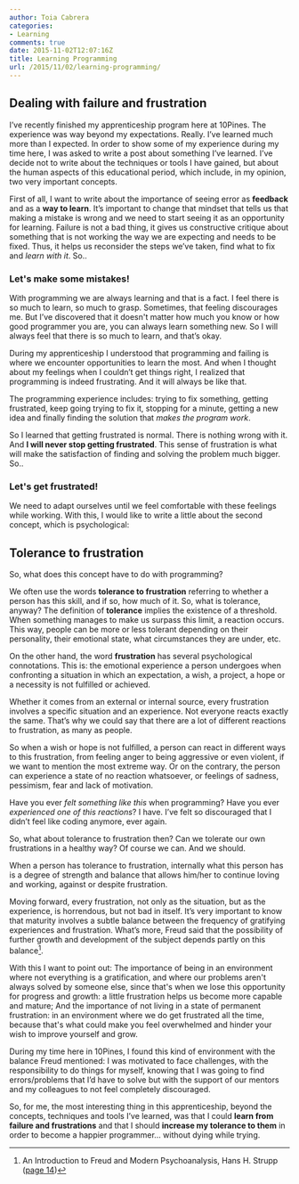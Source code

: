 ```yaml
---
author: Toia Cabrera
categories:
- Learning
comments: true
date: 2015-11-02T12:07:16Z
title: Learning Programming
url: /2015/11/02/learning-programming/
---
```


## Dealing with failure and frustration

I’ve recently finished my apprenticeship program here at 10Pines.
The experience was way beyond my expectations. Really. I’ve learned much more than I expected.
In order to show some of my experience during my time here, I was asked to write a post about something I’ve learned. I’ve decide not to write about the techniques or tools I have gained, but about the human aspects of this educational period, which include, in my opinion, two very important concepts.

<!--more-->

First of all, I want to write about the importance of seeing error as **feedback** and as a **way to learn**.
It’s important to change that mindset that tells us that making a mistake is wrong and we need to start seeing it as an opportunity for learning. Failure is not a bad thing, it gives us constructive critique about something that is not working the way we are expecting and needs to be fixed. Thus, it helps us reconsider the steps we’ve taken, find what to fix and *learn with it*. So..

### Let's make some mistakes!

With programming we are always learning and that is a fact. I feel there is so much to learn, so much to grasp. Sometimes, that feeling discourages me. But I’ve discovered that it doesn't matter how much you know or how good programmer you are, you can always learn something new. So I will always feel that there is so much to learn, and that’s okay.

During my apprenticeship I understood that programming and failing is where we encounter opportunities to learn the most. And when I thought about my feelings when I couldn’t get things right, I realized that programming is indeed frustrating. And it will always be like that.

The programming experience includes: trying to fix something, getting frustrated, keep going trying to fix it, stopping for a minute, getting a new idea and finally finding the solution that *makes the program work*.

So I learned that getting frustrated is normal. There is nothing wrong with it. And **I will never stop getting frustrated**. This sense of frustration is what will make the satisfaction of finding  and solving the problem much bigger. So..

### Let's get frustrated!

We need to adapt ourselves until we feel comfortable with these feelings while working.
With this, I would like to write a little about the second concept, which is psychological:

## Tolerance to frustration
So, what does this concept have to do with programming?

We often use the words **tolerance to frustration** referring to whether a person has this skill, and if so, how much of it.
So, what is tolerance, anyway? The definition of **tolerance** implies the existence of a threshold. When something manages to make us surpass this limit, a reaction occurs. This way, people can be more or less tolerant depending on their personality, their emotional state, what circumstances they are under, etc.

On the other hand, the word **frustration** has several psychological connotations. This is: the emotional experience a person undergoes when confronting a situation in which an expectation, a wish, a project, a hope or a necessity is not fulfilled or achieved.

Whether it comes from an external or internal source, every frustration involves a specific situation and an experience. Not everyone reacts exactly the same. That’s why we could say that there are a lot of different reactions to frustration, as many as people.

So when a wish or hope is not fulfilled, a person can react in different ways to this frustration, from feeling anger to being aggressive or even violent, if we want to mention the most extreme way. Or on the contrary, the person can experience a state of no reaction whatsoever, or feelings of sadness, pessimism, fear and lack of motivation.

Have you ever *felt something like this* when programming? Have you ever *experienced one of this reactions*?
I have. I’ve felt so discouraged that I didn’t feel like coding anymore, ever again.

So, what about tolerance to frustration then? Can we tolerate our own frustrations in a healthy way? Of course we can. And we should.

When a person has tolerance to frustration, internally what this person has is a degree of strength and balance that allows him/her to continue loving and working, against or despite frustration.

Moving forward, every frustration, not only as the situation, but as the experience, is horrendous, but not bad in itself. It’s very important to know that maturity involves a subtle balance between the frequency of gratifying experiences and frustration. What’s more, Freud said that the possibility of further growth and development of the subject depends partly on this balance[^1].

With this I want to point out:
The importance of being in an environment where not everything is a gratification, and where our problems aren't always solved by someone else, since that's when we lose this opportunity for progress and growth: a little frustration helps us become more capable and mature;
And the importance of not living in a state of permanent frustration: in an environment where we do get frustrated all the time, because that's what could make you feel overwhelmed and hinder your wish to improve yourself and grow.

During my time here in 10Pines, I found this kind of environment with the balance Freud mentioned: I was motivated to face challenges, with the responsibility to do things for myself, knowing that I was going to find errors/problems that I’d have to solve but with the support of our mentors and my colleagues to not feel completely discouraged.

So, for me, the most interesting thing in this apprenticeship, beyond the concepts, techniques and tools I’ve learned, was that I could **learn from failure and frustrations** and that I should **increase my tolerance to them** in order to become a happier programmer… without dying while trying.

[^1]: An Introduction to Freud and Modern Psychoanalysis, Hans H. Strupp ([page 14](https://books.google.com.ar/books?id=keYQ900Mq1oC&pg=PA14&lpg=PA14&dq=Freud+and+tolerance+to+frustration&source=bl&ots=eFVsSKPrHe&sig=LI3Mv1YJUIqvQtAxMFYf5-ljSCg&hl=es&sa=X&ved=0CFIQ6AEwCWoVChMIjMvm6vHkxwIVSpOQCh2huQUy#v=onepage&q=tolerance%20frustration&f=false))
